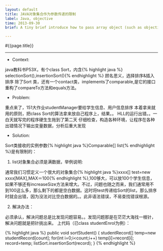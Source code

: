 ```yaml
---
layout: default
title: JAVA对象集合作为参数传递的限制
label: Java, objective
time: 2013-09-30
brief: A tiny brief introduce how to pass array object (such as objective[] name = new objective[number]) as a parameter

---
```

#{{page.title}}
*************
+ Context:

java教科书P53X，有个class Sort，内含{% highlight java %}
selectionSort(),insertionSort(){% endhighlight %}
顾名思义，选择排序&插入排序
除了Sort 类，还有一个contact类，implements了comparable,是它的接口
重构了compareTo方法和equals方法。

+ Problem:

重点来了，151大作业studentManager要给学生信息、用户信息排序
本着拿来就用的原则，把class Sort的算法拿来放自己程序上，结果。。
HLL的运行出错。。一白天就写完的程序硬生生拖到了第二天
仔细检查，构造各种环境，让程序在各种出错情况下输出变量数据，分析后重大发现

+ Solution:

Sort类接收的实例参数{% highlight java %}Comparable[] list{% endhighlight %}是有限制的：

1. list对象集合必须是满数据，举例说明:

通常我们习惯定义一个很大的对象集合{% highlight java %}xxxx[] test=new xxxx[MAX],MAX＝100{% endhighlight %},100够大，可以放100个学生信息，如果不够还有increaseSize方法来增大。不过，问题也随之而来，我们通常用不到100这么多，那么剩下的都是空白数据。这时将test传递给Sort的list，那么排序时就会出错，因为没法对比空白数据的。。此非语法错误，不易查找错误根源。

2. 解决办法：

必须承认，解决问题总是比发现问题容易。。发现问题那是在茫茫大海找一根针，解决问题就是把针挑出来。
上代码（已class studentEnrol为例）：

{% highlight java %}
    public void sortStudent() {
        studentRecord[] temp=new studentRecord[count];
        for(int i=0;i<count;i++)
            temp[i]=record[i];
        record=temp;
        listSort.insertionSort(record);
    }
{% endhighlight %}
    